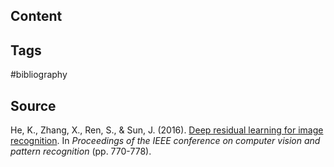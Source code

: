 ## Content

## Tags
#bibliography

## Source
He, K., Zhang, X., Ren, S., & Sun, J. (2016). [Deep residual learning for image recognition](https://arxiv.org/pdf/1512.03385.pdf). In _Proceedings of the IEEE conference on computer vision and pattern recognition_ (pp. 770-778).










